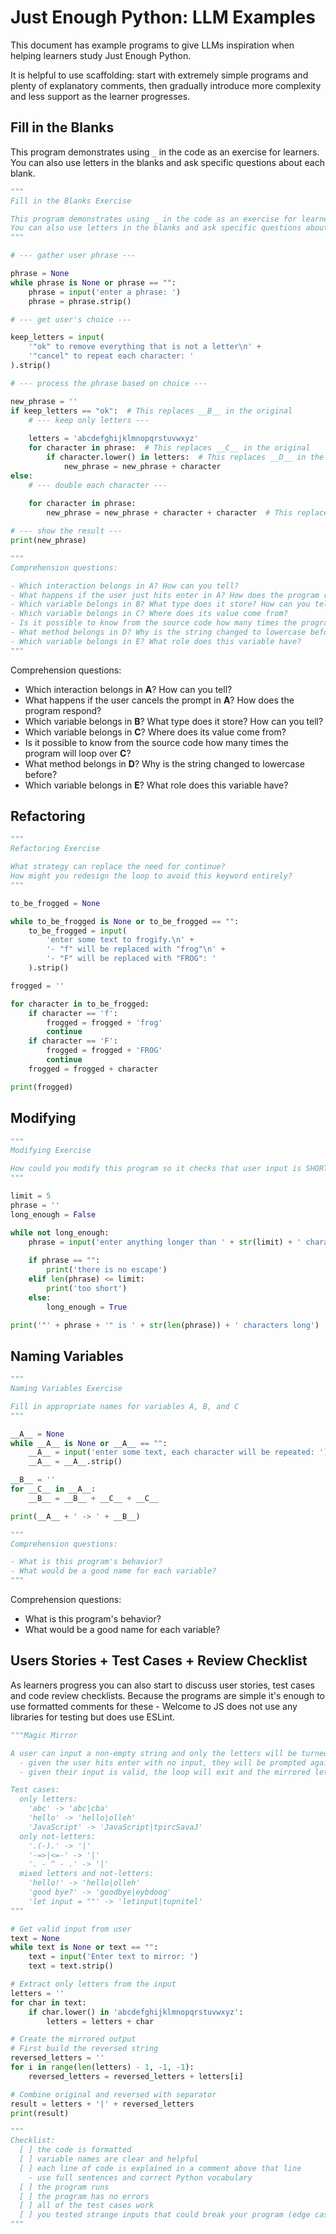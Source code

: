# Just Enough Python: LLM Examples

This document has example programs to give LLMs inspiration when helping
learners study Just Enough Python.

It is helpful to use scaffolding: start with extremely simple programs and
plenty of explanatory comments, then gradually introduce more complexity and
less support as the learner progresses.

## Fill in the Blanks

This program demonstrates using `_` in the code as an exercise for learners. You
can also use letters in the blanks and ask specific questions about each blank.

```Python
"""
Fill in the Blanks Exercise

This program demonstrates using _ in the code as an exercise for learners.
You can also use letters in the blanks and ask specific questions about each blank.
"""

# --- gather user phrase ---

phrase = None
while phrase is None or phrase == "":
    phrase = input('enter a phrase: ')
    phrase = phrase.strip()

# --- get user's choice ---

keep_letters = input(
    '"ok" to remove everything that is not a letter\n' +
    '"cancel" to repeat each character: '
).strip()

# --- process the phrase based on choice ---

new_phrase = ''
if keep_letters == "ok":  # This replaces __B__ in the original
    # --- keep only letters ---
    
    letters = 'abcdefghijklmnopqrstuvwxyz'
    for character in phrase:  # This replaces __C__ in the original
        if character.lower() in letters:  # This replaces __D__ in the original
            new_phrase = new_phrase + character
else:
    # --- double each character ---
    
    for character in phrase:
        new_phrase = new_phrase + character + character  # This replaces __E__

# --- show the result ---
print(new_phrase)

"""
Comprehension questions:

- Which interaction belongs in A? How can you tell?
- What happens if the user just hits enter in A? How does the program respond?
- Which variable belongs in B? What type does it store? How can you tell?
- Which variable belongs in C? Where does its value come from?
- Is it possible to know from the source code how many times the program will loop over C?
- What method belongs in D? Why is the string changed to lowercase before?
- Which variable belongs in E? What role does this variable have?
"""
```

Comprehension questions:

- Which interaction belongs in **A**? How can you tell?
- What happens if the user cancels the prompt in **A**? How does the program
  respond?
- Which variable belongs in **B**? What type does it store? How can you tell?
- Which variable belongs in **C**? Where does its value come from?
- Is it possible to know from the source code how many times the program will
  loop over **C**?
- What method belongs in **D**? Why is the string changed to lowercase before?
- Which variable belongs in **E**? What role does this variable have?

## Refactoring

```Python
"""
Refactoring Exercise

What strategy can replace the need for continue?
How might you redesign the loop to avoid this keyword entirely?
"""

to_be_frogged = None

while to_be_frogged is None or to_be_frogged == "":
    to_be_frogged = input(
        'enter some text to frogify.\n' +
        '- "f" will be replaced with "frog"\n' +
        '- "F" will be replaced with "FROG": '
    ).strip()

frogged = ''

for character in to_be_frogged:
    if character == 'f':
        frogged = frogged + 'frog'
        continue
    if character == 'F':
        frogged = frogged + 'FROG'
        continue
    frogged = frogged + character

print(frogged)
```

## Modifying

```python
"""
Modifying Exercise

How could you modify this program so it checks that user input is SHORTER than a specific limit?
"""

limit = 5
phrase = ''
long_enough = False

while not long_enough:
    phrase = input('enter anything longer than ' + str(limit) + ' characters: ')
    
    if phrase == "":
        print('there is no escape')
    elif len(phrase) <= limit:
        print('too short')
    else:
        long_enough = True

print('"' + phrase + '" is ' + str(len(phrase)) + ' characters long')
```

## Naming Variables

```Python
"""
Naming Variables Exercise

Fill in appropriate names for variables A, B, and C
"""

__A__ = None
while __A__ is None or __A__ == "":
    __A__ = input('enter some text, each character will be repeated: ')
    __A__ = __A__.strip()

__B__ = ''
for __C__ in __A__:
    __B__ = __B__ + __C__ + __C__

print(__A__ + ' -> ' + __B__)

"""
Comprehension questions:

- What is this program's behavior?
- What would be a good name for each variable?
"""
```

Comprehension questions:

- What is this program's behavior?
- What would be a good name for each variable?

## Users Stories + Test Cases + Review Checklist

As learners progress you can also start to discuss user stories, test cases and
code review checklists. Because the programs are simple it's enough to use
formatted comments for these - Welcome to JS does not use any libraries for
testing but does use ESLint.

```Python
"""Magic Mirror

A user can input a non-empty string and only the letters will be turned into a mirror
  - given the user hits enter with no input, they will be prompted again
  - given their input is valid, the loop will exit and the mirrored letters will be displayed

Test cases:
  only letters:
    'abc' -> 'abc|cba'
    'hello' -> 'hello|olleh'
    'JavaScript' -> 'JavaScript|tpircSavaJ'
  only not-letters:
    '.(-).' -> '|'
    '-=>|<=-' -> '|'
    '. - ^ - .' -> '|'
  mixed letters and not-letters:
    'hello!' -> 'hello|olleh'
    'good bye?' -> 'goodbye|eybdoog'
    'let input = ""' -> 'letinput|tupnitel'
"""

# Get valid input from user
text = None
while text is None or text == "":
    text = input('Enter text to mirror: ')
    text = text.strip()

# Extract only letters from the input
letters = ''
for char in text:
    if char.lower() in 'abcdefghijklmnopqrstuvwxyz':
        letters = letters + char

# Create the mirrored output
# First build the reversed string
reversed_letters = ''
for i in range(len(letters) - 1, -1, -1):
    reversed_letters = reversed_letters + letters[i]

# Combine original and reversed with separator
result = letters + '|' + reversed_letters
print(result)

"""
Checklist:
  [ ] the code is formatted
  [ ] variable names are clear and helpful
  [ ] each line of code is explained in a comment above that line
    - use full sentences and correct Python vocabulary
  [ ] the program runs
  [ ] the program has no errors
  [ ] all of the test cases work
  [ ] you tested strange inputs that could break your program (edge cases)
"""
```
